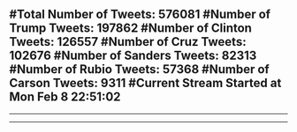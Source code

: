 #Total Number of Tweets: 576081 
#Number of Trump Tweets: 197862
#Number of Clinton Tweets: 126557
#Number of Cruz Tweets: 102676
#Number of Sanders Tweets: 82313
#Number of Rubio Tweets: 57368
#Number of Carson Tweets: 9311
#Current Stream Started at Mon Feb  8 22:51:02
---
---
---
